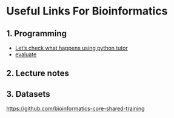 # Useful Links For Bioinformatics



## 1. Programming
   * [Let’s check what happens using python tutor](www.pythontutor.com)
   * [evaluate](https://int8.io/logistic-regression-part-ii-evaluation/) 

## 2. Lecture notes

## 3. Datasets


https://github.com/bioinformatics-core-shared-training
